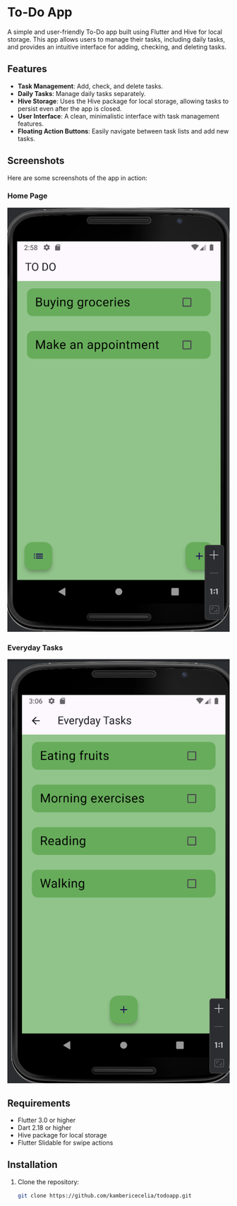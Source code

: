 # To-Do App

A simple and user-friendly To-Do app built using Flutter and Hive for local storage. This app allows users to manage their tasks, including daily tasks, and provides an intuitive interface for adding, checking, and deleting tasks.

## Features

- **Task Management**: Add, check, and delete tasks.
- **Daily Tasks**: Manage daily tasks separately.
- **Hive Storage**: Uses the Hive package for local storage, allowing tasks to persist even after the app is closed.
- **User Interface**: A clean, minimalistic interface with task management features.
- **Floating Action Buttons**: Easily navigate between task lists and add new tasks.

## Screenshots
Here are some screenshots of the app in action:
### Home Page
![Home Page](assets/images/to_dos.png)

### Everyday Tasks

![Everyday Tasks](assets/images/everyday_tasks.png)

## Requirements

- Flutter 3.0 or higher
- Dart 2.18 or higher
- Hive package for local storage
- Flutter Slidable for swipe actions

## Installation

1. Clone the repository:
   ```bash
   git clone https://github.com/kambericecelia/todoapp.git
